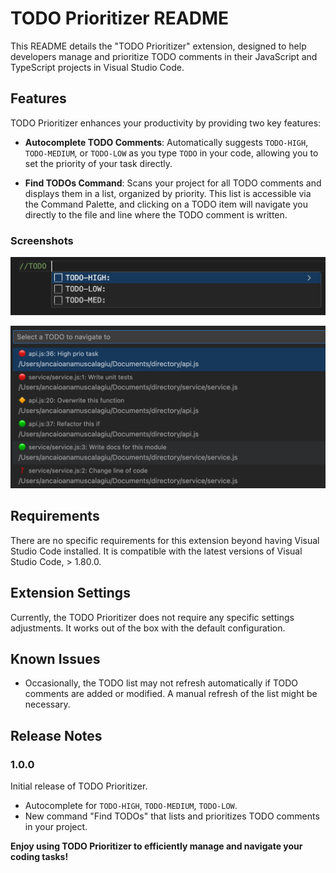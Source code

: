 # TODO Prioritizer README

This README details the "TODO Prioritizer" extension, designed to help developers manage and prioritize TODO comments in their JavaScript and TypeScript projects in Visual Studio Code.

## Features

TODO Prioritizer enhances your productivity by providing two key features:

- **Autocomplete TODO Comments**: Automatically suggests `TODO-HIGH`, `TODO-MEDIUM`, or `TODO-LOW` as you type `TODO` in your code, allowing you to set the priority of your task directly.

- **Find TODOs Command**: Scans your project for all TODO comments and displays them in a list, organized by priority. This list is accessible via the Command Palette, and clicking on a TODO item will navigate you directly to the file and line where the TODO comment is written.

### Screenshots

![Autocomplete Feature](images/autocomplete.png)

![Find TODOs List](images/find-todos.png)


## Requirements

There are no specific requirements for this extension beyond having Visual Studio Code installed. It is compatible with the latest versions of Visual Studio Code, > 1.80.0.

## Extension Settings

Currently, the TODO Prioritizer does not require any specific settings adjustments. It works out of the box with the default configuration.

## Known Issues

- Occasionally, the TODO list may not refresh automatically if TODO comments are added or modified. A manual refresh of the list might be necessary.

## Release Notes

### 1.0.0

Initial release of TODO Prioritizer.

- Autocomplete for `TODO-HIGH`, `TODO-MEDIUM`, `TODO-LOW`.
- New command "Find TODOs" that lists and prioritizes TODO comments in your project.

**Enjoy using TODO Prioritizer to efficiently manage and navigate your coding tasks!**
